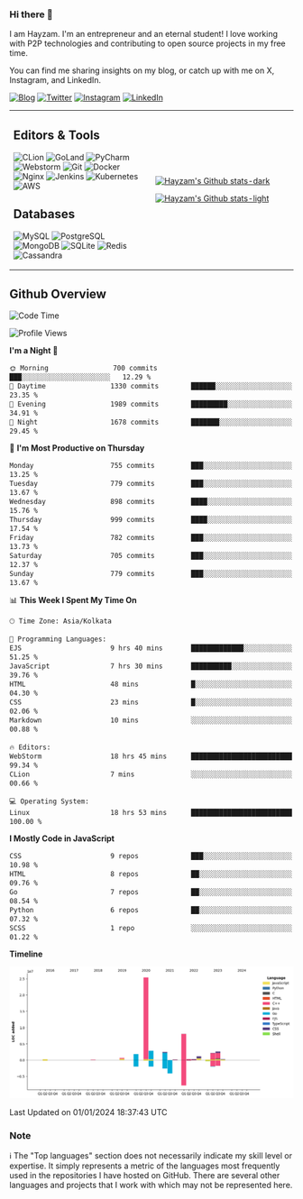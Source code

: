 ### Hi there 👋

I am Hayzam. I'm an entrepreneur and an eternal student! I love working with P2P technologies and contributing to open source projects in my free time.

You can find me sharing insights on my blog, or catch up with me on X, Instagram, and LinkedIn.

[![Blog](https://img.shields.io/badge/Blog-%2312100E.svg?&style=for-the-badge&logo=medium&logoColor=white)](https://hayzam.com)
[![Twitter](https://img.shields.io/badge/Twitter-%231DA1F2.svg?&style=for-the-badge&logo=X&logoColor=white)](https://twitter.com/hayzam_js)
[![Instagram](https://img.shields.io/badge/Instagram-%23E4405F.svg?&style=for-the-badge&logo=instagram&logoColor=white)](https://instagram.com/hayzam.ts)
[![LinkedIn](https://img.shields.io/badge/LinkedIn-%230077B5.svg?&style=for-the-badge&logo=linkedin&logoColor=white)](https://www.linkedin.com/in/hayzam-s-2b9b95139/)

<table width="100%">
<tr>
<td width="50%">

## Editors & Tools

![CLion](https://img.shields.io/badge/-CLion-000000?style=flat&logo=CLion)
![GoLand](https://img.shields.io/badge/-GoLand-000000?style=flat&logo=Goland)
![PyCharm](https://img.shields.io/badge/-PyCharm-000000?style=flat&logo=PyCharm)
![Webstorm](https://img.shields.io/badge/-WebStorm-000000?style=flat&logo=WebStorm)
![Git](https://img.shields.io/badge/-Git-000000?style=flat&logo=git)
![Docker](https://img.shields.io/badge/-Docker-000000?style=flat&logo=docker)
![Nginx](https://img.shields.io/badge/-Nginx-000000?style=flat&logo=nginx)
![Jenkins](https://img.shields.io/badge/-Jenkins-000000?style=flat&logo=jenkins)
![Kubernetes](https://img.shields.io/badge/-Kubernetes-000000?style=flat&logo=kubernetes)
![AWS](https://img.shields.io/badge/-AWS-000000?style=flat&logo=amazon-aws)

## Databases

![MySQL](https://img.shields.io/badge/-MySQL-000000?style=flat&logo=mysql)
![PostgreSQL](https://img.shields.io/badge/-PostgreSQL-000000?style=flat&logo=postgresql)
![MongoDB](https://img.shields.io/badge/-MongoDB-000000?style=flat&logo=mongodb)
![SQLite](https://img.shields.io/badge/-SQLite-000000?style=flat&logo=sqlite)
![Redis](https://img.shields.io/badge/-Redis-000000?style=flat&logo=redis)
![Cassandra](https://img.shields.io/badge/-Cassandra-000000?style=flat&logo=apache-cassandra)
</div>

<td width="50%">
 
[![Hayzam's Github stats-dark](https://github-readme-stats.vercel.app/api?username=hayzamjs&show_icons=true&theme=dark#gh-dark-mode-only)](https://github.com/anuraghazra/github-readme-stats#gh-dark-mode-only)
 
[![Hayzam's Github stats-light](https://github-readme-stats.vercel.app/api?username=hayzamjs&show_icons=true&theme=default#gh-light-mode-only)](https://github.com/anuraghazra/github-readme-stats#gh-light-mode-only)

</td>
</tr>
</table>
 
## Github Overview


<!--START_SECTION:waka-->
![Code Time](http://img.shields.io/badge/Code%20Time-385%20hrs%2018%20mins-blue)

![Profile Views](http://img.shields.io/badge/Profile%20Views-1-blue)

**I'm a Night 🦉** 

```text
🌞 Morning                700 commits         ███░░░░░░░░░░░░░░░░░░░░░░   12.29 % 
🌆 Daytime                1330 commits        ██████░░░░░░░░░░░░░░░░░░░   23.35 % 
🌃 Evening                1989 commits        █████████░░░░░░░░░░░░░░░░   34.91 % 
🌙 Night                  1678 commits        ███████░░░░░░░░░░░░░░░░░░   29.45 % 
```
📅 **I'm Most Productive on Thursday** 

```text
Monday                   755 commits         ███░░░░░░░░░░░░░░░░░░░░░░   13.25 % 
Tuesday                  779 commits         ███░░░░░░░░░░░░░░░░░░░░░░   13.67 % 
Wednesday                898 commits         ████░░░░░░░░░░░░░░░░░░░░░   15.76 % 
Thursday                 999 commits         ████░░░░░░░░░░░░░░░░░░░░░   17.54 % 
Friday                   782 commits         ███░░░░░░░░░░░░░░░░░░░░░░   13.73 % 
Saturday                 705 commits         ███░░░░░░░░░░░░░░░░░░░░░░   12.37 % 
Sunday                   779 commits         ███░░░░░░░░░░░░░░░░░░░░░░   13.67 % 
```


📊 **This Week I Spent My Time On** 

```text
🕑︎ Time Zone: Asia/Kolkata

💬 Programming Languages: 
EJS                      9 hrs 40 mins       █████████████░░░░░░░░░░░░   51.25 % 
JavaScript               7 hrs 30 mins       ██████████░░░░░░░░░░░░░░░   39.76 % 
HTML                     48 mins             █░░░░░░░░░░░░░░░░░░░░░░░░   04.30 % 
CSS                      23 mins             █░░░░░░░░░░░░░░░░░░░░░░░░   02.06 % 
Markdown                 10 mins             ░░░░░░░░░░░░░░░░░░░░░░░░░   00.88 % 

🔥 Editors: 
WebStorm                 18 hrs 45 mins      █████████████████████████   99.34 % 
CLion                    7 mins              ░░░░░░░░░░░░░░░░░░░░░░░░░   00.66 % 

💻 Operating System: 
Linux                    18 hrs 53 mins      █████████████████████████   100.00 % 
```

**I Mostly Code in JavaScript** 

```text
CSS                      9 repos             ███░░░░░░░░░░░░░░░░░░░░░░   10.98 % 
HTML                     8 repos             ██░░░░░░░░░░░░░░░░░░░░░░░   09.76 % 
Go                       7 repos             ██░░░░░░░░░░░░░░░░░░░░░░░   08.54 % 
Python                   6 repos             ██░░░░░░░░░░░░░░░░░░░░░░░   07.32 % 
SCSS                     1 repo              ░░░░░░░░░░░░░░░░░░░░░░░░░   01.22 % 
```



**Timeline**

![Lines of Code chart](https://raw.githubusercontent.com/hayzamjs/hayzamjs/main/assets/bar_graph.png)


 Last Updated on 01/01/2024 18:37:43 UTC
<!--END_SECTION:waka-->


### Note 

:information_source: The "Top languages" section does not necessarily indicate my skill level or expertise. It simply represents a metric of the languages most frequently used in the repositories I have hosted on GitHub. There are several other languages and projects that I work with which may not be represented here. 

